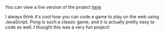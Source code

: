 
You can view a live version of the project [here](https://zeeshanmalek.github.io/Splash_Page/)

I always think it's cool how you can code a game to play on the web using JavaScript. Pong is such a classic game, and it is actually pretty easy to code as well. I thought this was a very fun project!
